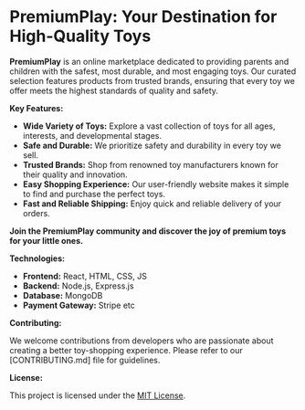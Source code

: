 # PremiumPlay: Your Destination for High-Quality Toys

**PremiumPlay** is an online marketplace dedicated to providing parents and children with the safest, most durable, and most engaging toys. Our curated selection features products from trusted brands, ensuring that every toy we offer meets the highest standards of quality and safety. 

**Key Features:**

* **Wide Variety of Toys:** Explore a vast collection of toys for all ages, interests, and developmental stages.
* **Safe and Durable:** We prioritize safety and durability in every toy we sell.
* **Trusted Brands:** Shop from renowned toy manufacturers known for their quality and innovation.
* **Easy Shopping Experience:** Our user-friendly website makes it simple to find and purchase the perfect toys.
* **Fast and Reliable Shipping:** Enjoy quick and reliable delivery of your orders.

**Join the PremiumPlay community and discover the joy of premium toys for your little ones.**


**Technologies:**

* **Frontend:** React, HTML, CSS, JS
* **Backend:** Node.js, Express.js
* **Database:** MongoDB
* **Payment Gateway:** Stripe etc

**Contributing:**

We welcome contributions from developers who are passionate about creating a better toy-shopping experience. Please refer to our [CONTRIBUTING.md] file for guidelines.

**License:**

This project is licensed under the [MIT License](https://opensource.org/licenses/MIT).